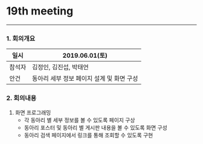 # 19th meeting

----------
### 1. 회의개요

| 일시    |2019.06.01(토)                 |
| --------|-------------------------------|
| 참석자  |김정인, 김진섭, 박태언    |
| 안건    | 동아리 세부 정보 페이지 설계 및 화면 구성 |


### 2. 회의내용

 1. 화면 프로그래밍
    * 각 동아리 별 세부 정보를 볼 수 있도록 페이지 구상
    * 동아리 포스터 및 동아리 별 게시판 내용을 볼 수 있도록 화면 구성
    * 동아리 검색 페이지에서 링크를 통해 조회할 수 있도록 구현
    
